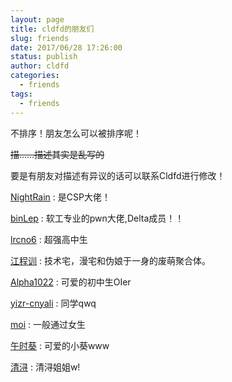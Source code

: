 ```yaml
---
layout: page
title: cldfd的朋友们
slug: friends
date: 2017/06/28 17:26:00
status: publish
author: cldfd
categories: 
  - friends
tags: 
  - friends
---
```


不排序！朋友怎么可以被排序呢！

<del>描……描述其实是乱写的</del>

要是有朋友对描述有异议的话可以联系Cldfd进行修改！

[NightRain](https://rainx.top/) : 是CSP大佬！

[binLep](https://binlep.top/) : 软工专业的pwn大佬,Delta成员！！

[lrcno6](https://lrcno6.github.io/) : 超强高中生

[江程训](https://censujiang.com) : 技术宅，漫宅和伪娘于一身的废萌聚合体。

[Alpha1022](http://rain.moimo.me) : 可爱的初中生OIer

[yizr-cnyali](https://yizr-cnyali.ac) : 同学qwq

[moi](https://moi-mo.github.io/) : 一般通过女生

[午时葵](https://yuumu.moe) : 可爱的小葵www

[清浔](http://cmath.cc/) : 清浔姐姐w!
